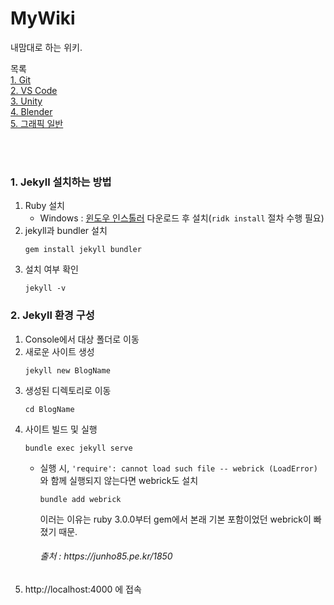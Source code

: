 # MyWiki
내맘대로 하는 위키.

목록   
[1. Git](./GitWiki.md)<br>
[2. VS Code](./VSCodeWiki.md)<br>
[3. Unity](./UnityWiki.md)<br>
[4. Blender](./BlenderWiki.md)<br>
[5. 그래픽 일반](./GeneralGraphics.md)<br>

<br><br>

### 1. Jekyll 설치하는 방법

1. Ruby 설치
    * Windows : [윈도우 인스톨러](https://rubyinstaller.org/downloads/) 다운로드 후 설치(```ridk install``` 절차 수행 필요)
2. jekyll과 bundler 설치
    ```
    gem install jekyll bundler
    ```
3. 설치 여부 확인
    ```
    jekyll -v
    ```

### 2. Jekyll 환경 구성

1. Console에서 대상 폴더로 이동
2. 새로운 사이트 생성
    ```
    jekyll new BlogName
    ```
3. 생성된 디렉토리로 이동
    ```
    cd BlogName
    ```
4. 사이트 빌드 및 실행
    ```
    bundle exec jekyll serve
    ```
    * 실행 시, ```'require': cannot load such file -- webrick (LoadError)```와 함께 실행되지 않는다면 webrick도 설치
        ```
        bundle add webrick
        ```
        이러는 이유는 ruby 3.0.0부터 gem에서 본래 기본 포함이었던 webrick이 빠졌기 때문.
        <h6> 출처 : https://junho85.pe.kr/1850 </h6>
5. http://localhost:4000 에 접속